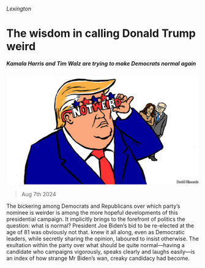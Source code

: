 ###### Lexington

# The wisdom in calling Donald Trump weird 

##### Kamala Harris and Tim Walz are trying to make Democrats normal again 

![image](images/20240810_USD000.jpg) 

> Aug 7th 2024 

The bickering among Democrats and Republicans over which party’s nominee is weirder is among the more hopeful developments of this presidential campaign. It implicitly brings to the forefront of politics the question: what is normal? President Joe Biden’s bid to be re-elected at the age of 81 was obviously not that.  knew it all along, even as Democratic leaders, while secretly sharing the opinion, laboured to insist otherwise. The exultation within the party over what should be quite normal—having a candidate who campaigns vigorously, speaks clearly and laughs easily—is an index of how strange Mr Biden’s wan, creaky candidacy had become. 

